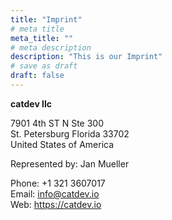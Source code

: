 ```yaml
---
title: "Imprint"
# meta title
meta_title: ""
# meta description
description: "This is our Imprint"
# save as draft
draft: false
---
```



__catdev llc__

7901 4th ST N Ste 300  
St. Petersburg Florida 33702   
United States of America

Represented by: Jan Mueller

Phone: +1 321 3607017  
Email: info@catdev.io  
Web: https://catdev.io  
